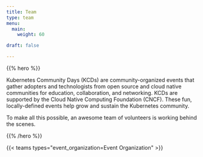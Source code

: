 ```yaml
---
title: Team
type: team
menu:
  main:
    weight: 60

draft: false

---
```


{{% hero %}}

Kubernetes Community Days (KCDs) are community-organized events that gather adopters and technologists from open source and cloud native communities for education, collaboration, and networking. KCDs are supported by the Cloud Native Computing Foundation (CNCF). These fun, locally-defined events help grow and sustain the Kubernetes community.

To make all this possible, an awesome team of volunteers is working behind the scenes.

{{% /hero %}}

<!-- ... -->

<!--
Use the following shortcode to display the teams in the team page when we have more teams:
{{< teams types="event_coordination=Event Coordination,marketing=Marketing Team,content=Content Team,multimedia=Media Team" >}}
-->
{{< teams types="event_organization=Event Organization" >}}
<!-- ... -->
